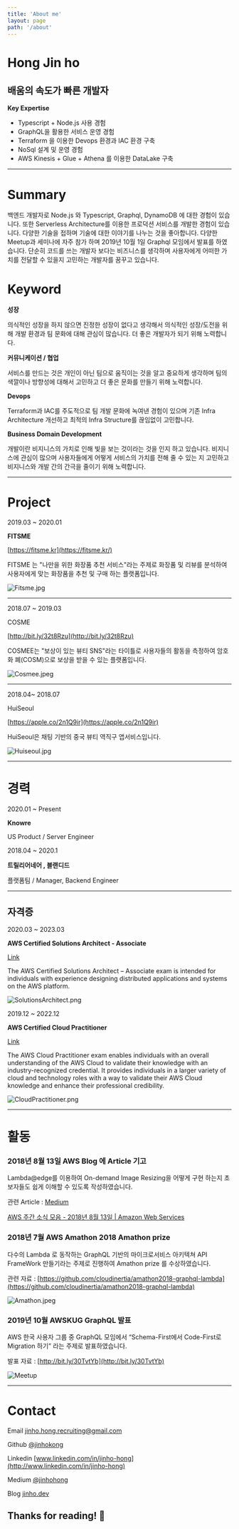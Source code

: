 ```yaml
---
title: 'About me'
layout: page
path: '/about'
---
```


# Hong Jin ho

## 배움의 속도가 빠른 개발자

**Key Expertise**

- Typescript + Node.js 사용 경험
- GraphQL을 활용한 서비스 운영 경험
- Terraform 을 이용한 Devops 환경과 IAC 환경 구축
- NoSql 설계 및 운영 경험
- AWS Kinesis + Glue + Athena 를 이용한 DataLake 구축

---

# Summary

백엔드 개발자로 Node.js 와 Typescript, Graphql, DynamoDB 에 대한 경험이 있습니다. 또한 Serverless Architecture를 이용한 프로덕션 서비스를 개발한 경험이 있습니다. 다양한 기술을 접하며 기술에 대한 이야기를 나누는 것을 좋아합니다. 다양한 Meetup과 세미나에 자주 참가 하며 2019년 10월 1일 Graphql 모임에서 발표를 하였습니다. 단순히 코드를 쓰는 개발자 보다는 비즈니스를 생각하며 사용자에게 어떠한 가치를 전달할 수 있을지 고민하는 개발자를 꿈꾸고 있습니다.

# Keyword

**성장**

의식적인 성장을 하지 않으면 진정한 성장이 없다고 생각해서 의식적인 성장/도전을 위해 개발 환경과 팀 문화에 대해 관심이 많습니다. 더 좋은 개발자가 되기 위해 노력합니다.

**커뮤니케이션 / 협업**

서비스를 만드는 것은 개인이 아닌 팀으로 움직이는 것을 알고 중요하게 생각하며 팀의 색깔이나 방향성에 대해서 고민하고 더 좋은 문화를 만들기 위해 노력합니다.

**Devops**

Terraform과 IAC를 주도적으로 팀 개발 문화에 녹여낸 경험이 있으며 기존 Infra Architecture 개선하고 최적의 Infra Structure를 끊임없이 고민합니다.

**Business Domain Development**

개발이란 비지니스의 가치로 인해 빛을 보는 것이라는 것을 인지 하고 있습니다. 비지니스에 관심이 많으며 사용자들에게 어떻게 서비스의 가치를 전해 줄 수 있는 지 고민하고 비지니스와 개발 간의 간극을 줄이기 위해 노력합니다.

---

# Project

2019.03 ~ 2020.01

**FITSME**

[https://fitsme.kr](https://fitsme.kr/)

FITSME 는 "나만을 위한 화장품 추천 서비스"라는 주제로 화장품 및 리뷰를 분석하여 사용자에게 맞는 화장품을 추천 및 구매 하는 플랫폼입니다.

![Fitsme.jpg](./Fitsme.jpg)

---

2018.07 ~ 2019.03

COSME

[http://bit.ly/32t8Rzu](http://bit.ly/32t8Rzu)

COSMEE는 "보상이 있는 뷰티 SNS"라는 타이틀로 사용자들의 활동을 측정하여 암호화 폐(COSM)으로 보상을 받을 수 있는 플랫폼입니다.

![Cosmee.jpeg](./Cosmee.jpeg)

---

2018.04~ 2018.07

HuiSeoul

[https://apple.co/2n1Q9ir](https://apple.co/2n1Q9ir)

HuiSeoul은 채팅 기반의 중국 뷰티 역직구 앱서비스입니다.

![Huiseoul.jpg](./Huiseoul.jpg)

---

# 경력

2020.01 ~ Present

**Knowre**

US Product / Server Engineer

2018.04 ~ 2020.1

**트릴리어네어 , 블랜디드**

플랫폼팀 / Manager, Backend Engineer

---

## 자격증

2020.03 ~ 2023.03

**AWS Certified Solutions Architect - Associate**

[Link](https://www.certmetrics.com/amazon/public/badge.aspx?i=1&t=c&d=2020-03-20&ci=AWS00553092)

The AWS Certified Solutions Architect – Associate exam is intended for individuals with experience designing distributed applications and systems on the AWS platform.

![SolutionsArchitect.png](./SolutionsArchitect.png)

2019.12 ~ 2022.12

**AWS Certified Cloud Practitioner**

[Link](https://www.certmetrics.com/amazon/public/badge.aspx?i=9&t=c&d=2019-12-31&ci=AWS00553092)

The AWS Cloud Practitioner exam enables individuals with an overall understanding of the AWS Cloud to validate their knowledge with an industry-recognized credential. It provides individuals in a larger variety of cloud and technology roles with a way to validate their AWS Cloud knowledge and enhance their professional credibility.

![CloudPractitioner.png](./CloudPractitioner.png)

---

# 활동

### 2018년 8월 13일 AWS Blog 에 Article 기고

Lambda@edge를 이용하여 On-demand Image Resizing을 어떻게 구현 하는지 초보자들도 쉽게 이해할 수 있도록 작성하였습니다.

관련 Article : [Medium](https://engineering.huiseoul.com/lambda-%ED%95%9C%EA%B0%9C%EB%A1%9C-%EB%A7%8C%EB%93%9C%EB%8A%94-on-demand-image-resizing-d48167cc1c31?source=---------4------------------)

[AWS 주간 소식 모음 - 2018년 8월 13일 | Amazon Web Services](https://aws.amazon.com/ko/blogs/korea/week-in-review-13-8-18/)

### 2018년 7월 AWS Amathon 2018 Amathon prize

다수의 Lambda 로 동작하는 GraphQL 기반의 마이크로서비스 아키텍쳐 API FrameWork 만들기라는 주제로 진행하여 Amathon prize 를 수상하였습니다.

관련 자료 : [https://github.com/cloudinertia/amathon2018-graphql-lambda](https://github.com/cloudinertia/amathon2018-graphql-lambda)

![Amathon.jpeg](Amathon.jpeg)

### 2019년 10월 AWSKUG GraphQL 발표

AWS 한국 사용자 그룹 중 GraphQL 모임에서 “Schema-First에서 Code-First로 Migration 하기” 라는 주제로 발표하였습니다.

발표 자료 : [http://bit.ly/30TvtYb](http://bit.ly/30TvtYb)

![Meetup](./Meetup.jpg)

---

# Contact

Email [jinho.hong.recruiting@](mailto:inho.hong.recruiting@gmail.com)[gmail](mailto:jinho.hong.recruiting@gmail.com)[.com](mailto:inho.hong.recruiting@gmail.com)

Github [@jinhokong](https://github.com/jinhokong)

Linkedin [www.linkedin.com/in/jinho-hong](http://www.linkedin.com/in/jinho-hong)

Medium [@jinhohong](https://medium.com/@jinhohong)

Blog [jinho.dev](http://jinho.dev)

## Thanks for reading! 👋
